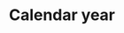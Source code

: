---
title: Calendar year
longTitle: 'Calendar year'
tags:
- gccommon
french:
- "[[Annee civile]]"
---